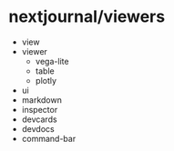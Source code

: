 # nextjournal/viewers

- view
- viewer
  - vega-lite
  - table
  - plotly  
- ui
- markdown
- inspector
- devcards
- devdocs
- command-bar
